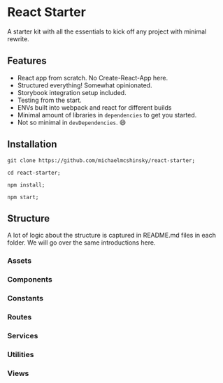# React Starter

A starter kit with all the essentials to kick off any project with minimal rewrite.

## Features

- React app from scratch. No Create-React-App here.
- Structured everything! Somewhat opinionated.
- Storybook integration setup included.
- Testing from the start.
- ENVs built into webpack and react for different builds
- Minimal amount of libraries in `dependencies` to get you started.
- Not so minimal in `devDependencies`. 😄

## Installation

```
git clone https://github.com/michaelmcshinsky/react-starter;

cd react-starter;

npm install;

npm start;
```

## Structure

A lot of logic about the structure is captured in README.md files in each folder. We will go over the same introductions here.

### Assets

### Components

### Constants

### Routes

### Services

### Utilities

### Views